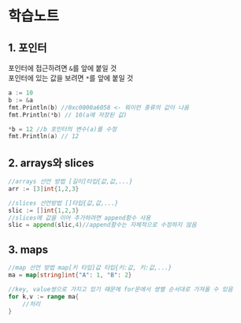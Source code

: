 # 학습노트

## 1. 포인터
포인터에 접근하려면 `&`를 앞에 붙일 것  
포인터에 있는 값을 보려면 `*`를 앞에 붙일 것
```go
a := 10
b := &a
fmt.Println(b) //0xc0000a6058 <- 뭐이런 종류의 값이 나옴
fmt.Println(*b) // 10(a에 저장된 값)

*b = 12 //b 포인터의 변수(a)를 수정
fmt.Println(a) // 12
```


## 2. arrays와 slices
```go
//arrays 선언 방법 [길이]타입{값,값,...}
arr := [3]int{1,2,3}
```
```go
//slices 선언방법 []타입{값,값,...}
slic := []int{1,2,3}
//slices에 값을 이어 추가하려면 append함수 사용
slic = append(slic,4)//append함수는 자체적으로 수정하지 않음
```

## 3. maps
```go
//map 선언 방법 map[키 타입]값 타입{키:값, 키:값,...}
ma = map[string]int{"A": 1, "B": 2}

//key, value쌍으로 가지고 있기 때문에 for문에서 쌍별 순서대로 가져올 수 있음
for k,v := range ma{
    //처리
}
```